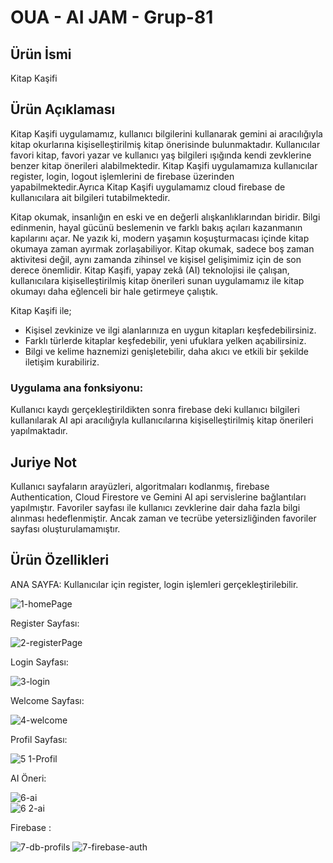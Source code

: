 # OUA - AI JAM - Grup-81

## Ürün İsmi
Kitap Kaşifi

## Ürün Açıklaması
Kitap Kaşifi uygulamamız, kullanıcı bilgilerini kullanarak gemini ai aracılığıyla kitap okurlarına kişiselleştirilmiş kitap önerisinde bulunmaktadır. Kullanıcılar favori kitap, favori yazar ve kullanıcı yaş bilgileri ışığında kendi zevklerine benzer kitap önerileri alabilmektedir. Kitap Kaşifi uygulamamıza kullanıcılar register, login, logout işlemlerini de firebase üzerinden yapabilmektedir.Ayrıca Kitap Kaşifi uygulamamız cloud firebase de kullanıcılara ait bilgileri tutabilmektedir.

Kitap okumak, insanlığın en eski ve en değerli alışkanlıklarından biridir. Bilgi edinmenin, hayal gücünü beslemenin ve farklı bakış açıları kazanmanın kapılarını açar. Ne yazık ki, modern yaşamın koşuşturmacası içinde kitap okumaya zaman ayırmak zorlaşabiliyor. Kitap okumak, sadece boş zaman aktivitesi değil, aynı zamanda zihinsel ve kişisel gelişimimiz için de son derece önemlidir. Kitap Kaşifi, yapay zekâ (AI) teknolojisi ile çalışan, kullanıcılara kişiselleştirilmiş kitap önerileri sunan uygulamamız ile kitap okumayı daha eğlenceli bir hale getirmeye çalıştık.

Kitap Kaşifi ile;
- Kişisel zevkinize ve ilgi alanlarınıza en uygun kitapları keşfedebilirsiniz.
- Farklı türlerde kitaplar keşfedebilir, yeni ufuklara yelken açabilirsiniz.
- Bilgi ve kelime haznemizi genişletebilir, daha akıcı ve etkili bir şekilde iletişim kurabiliriz.

### Uygulama ana fonksiyonu: 
Kullanıcı kaydı gerçekleştirildikten sonra firebase deki kullanıcı bilgileri kullanılarak AI api aracılığıyla kullanıcılarına kişiselleştirilmiş kitap önerileri yapılmaktadır.

## Juriye Not
Kullanıcı sayfaların arayüzleri, algoritmaları kodlanmış, firebase Authentication, Cloud Firestore ve Gemini AI api servislerine bağlantıları yapılmıştır. Favoriler sayfası ile kullanıcı zevklerine dair daha fazla bilgi alınması hedeflenmiştir. Ancak zaman ve tecrübe yetersizliğinden favoriler sayfası oluşturulamamıştır. 

## Ürün Özellikleri
ANA SAYFA: Kullanıcılar için register, login işlemleri gerçekleştirilebilir.

![1-homePage](https://github.com/havva-nur-ezginci/OUA_APP_JAM_81/assets/62055621/cb394da5-7acf-42a7-902c-3b1c9b350ed9)

Register Sayfası:

![2-registerPage](https://github.com/havva-nur-ezginci/OUA_APP_JAM_81/assets/62055621/d5733a0c-e7a1-4901-b4d2-92e5cbc6fc86)


Login Sayfası:

![3-login](https://github.com/havva-nur-ezginci/OUA_APP_JAM_81/assets/62055621/0a6bc504-9a88-4838-8afc-ea1b6fed44cc)

Welcome Sayfası:

![4-welcome](https://github.com/havva-nur-ezginci/OUA_APP_JAM_81/assets/62055621/77276783-4ae5-4f9f-8243-b71bf2cd3794)

Profil Sayfası:

![5 1-Profil](https://github.com/havva-nur-ezginci/OUA_APP_JAM_81/assets/62055621/9da08c1c-94e4-4e75-bf06-5acc6be83286)

AI Öneri:

![6-ai](https://github.com/havva-nur-ezginci/OUA_APP_JAM_81/assets/62055621/704ff860-4e8f-4675-bea0-eda8cd0cb2e1)    
![6 2-ai](https://github.com/havva-nur-ezginci/OUA_APP_JAM_81/assets/62055621/4d137e7d-99d4-4b2a-95dd-ca2f01eb8235)

Firebase :

![7-db-profils](https://github.com/havva-nur-ezginci/OUA_APP_JAM_81/assets/62055621/2844235b-d27d-45d4-a7c1-d1fb379c3216)
![7-firebase-auth](https://github.com/havva-nur-ezginci/OUA_APP_JAM_81/assets/62055621/f2d52597-3a60-4bfd-943d-25682d6fd9e1)
